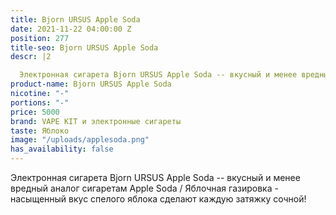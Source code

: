 ```yaml
---
title: Bjorn URSUS Apple Soda
date: 2021-11-22 04:00:00 Z
position: 277
title-seo: Bjorn URSUS Apple Soda
descr: |2

  Электронная сигарета Bjorn URSUS Apple Soda -- вкусный и менее вредный аналог сигаретам Apple Soda / Яблочная газировка - насыщенный вкус спелого яблока сделают каждую затяжку сочной!
product-name: Bjorn URSUS Apple Soda
nicotine: "-"
portions: "-"
price: 5000
brand: VAPE KIT и электронные сигареты
taste: Яблоко
image: "/uploads/applesoda.png"
has_availability: false
---
```


Электронная сигарета Bjorn URSUS Apple Soda -- вкусный и менее вредный аналог сигаретам Apple Soda / Яблочная газировка - насыщенный вкус спелого яблока сделают каждую затяжку сочной!
